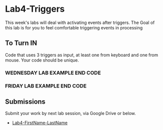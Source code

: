 # Lab4-Triggers
This week's labs will deal with activating events after triggers. 
The Goal of this lab is for you to feel comfortable triggering events in processing

## To Turn IN
Code that uses 3 triggers as input, at least one from keyboard and one from mouse. 
Your code should be unique.

### WEDNESDAY LAB EXAMPLE END CODE

### FRIDAY LAB EXAMPLE END CODE

## Submissions
Submit your work by next lab session, via Google Drive or below.

- [Lab4-FirstName-LastName](http://example.com/)
